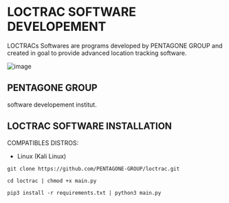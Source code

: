 # LOCTRAC SOFTWARE DEVELOPEMENT
LOCTRACs Softwares are programs developed by PENTAGONE GROUP 
and created in goal to provide advanced location tracking software.

![image](https://github.com/PENTAGONE-GROUP/loctrac/assets/142556460/aad12fde-eb05-4ace-aa0a-1ed3ed8d1a7e)


## PENTAGONE GROUP
software developement institut.

## LOCTRAC SOFTWARE INSTALLATION

COMPATIBLES DISTROS:
- Linux (Kali Linux)

``
git clone https://github.com/PENTAGONE-GROUP/loctrac.git
``

``
cd loctrac | chmod +x main.py
``

``
pip3 install -r requirements.txt | python3 main.py
``

